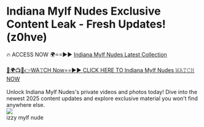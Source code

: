 # Indiana Mylf Nudes Exclusive Content Leak - Fresh Updates! (z0hve)

🔥 ACCESS NOW 🌍==►► <a href="https://tinyurl.com/2mz8nhtm" rel="nofollow">Indiana Mylf Nudes Latest Collection</a>
<br><br>
[🔴🌍📺📱👉WA𝚃CH Now==►► CLICK HERE TO Indiana Mylf Nudes 𝚆𝙰𝚃𝙲𝙷 NOW](https://tinyurl.com/2mz8nhtm)
<br><br>
Unlock Indiana Mylf Nudes's private videos and photos today! Dive into the newest 2025 content updates and explore exclusive material you won’t find anywhere else.
<br>
<a href="https://tinyurl.com/2mz8nhtm" rel="nofollow" data-target="animated-image.originalLink"><img src="https://camo.githubusercontent.com/8a4f000d20f83aca3bf7ec5f350d767afa0574a8a352519fd8cfa583a6f93a33/68747470733a2f2f692e696d6775722e636f6d2f644a486b345a712e676966" data-canonical-src="https://i.imgur.com/dJHk4Zq.gif" style="max-width: 100%; display: inline-block;" data-target="animated-image.originalImage"></a>
<br>
izzy mylf nude